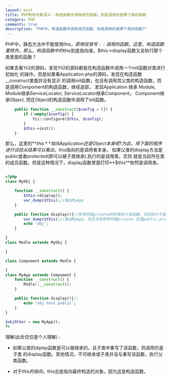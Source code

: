 ```yaml
---
layout: post
title: PHP面向对象深入--构造函数中调用成员函数，到底调用的是哪个类的函数
category: PHP
comments: true
description: "PHP中，构造函数中调用成员函数，到底调用的是哪个类的函数?"
---
```




PHP中，静态方法中不能使用$this，即用双冒号::调用的函数。这里，构造函数要除外，那么，
构造函数中的$this到底指向谁，$this->display函数又会执行那个类里面的函数？

如果去看Yii2的源码，发现Yii2的源码都是在构造函数中调用一个init函数对类进行初始化
的操作。但是如果看Application.php的源码，发现在构造函数\__construct里面并没有显示
的调用init函数，也没有调用其父类的构造函数，而是调用Compoment的构造函数，继续追踪，
发现Application 继承 Module, Module继承ServiceLocator, ServiceLocator继承Component，
Component继承Object, 而在Object的构造函数中调用了init函数。


```php
    public function __construct($config = []) {
        if (!empty($config)) {
            Yii::configure($this, $config);
        }
        $this->init();
    }
```

那么，这里的**$this**指向Application还是Object本身呢?为此，用下面的程序进行试验
从结果可以看出，$this指向的是调用者本身。
如果父类的display方法是public或者protected(即可以被子类继承),执行的是调用类，否则
就是当前所在类的成员函数。但是这种情况下，display函数里面打印**$this**依然是调用类。


```php

<?php
class MyObj {

    function __construct() {
        $this->display();
        var_dump($this);//输出MyApp
    }

    public function display(){//修饰符是private的时候执行该函数，否则执行子类函数
        var_dump($this);//输出MyApp，无论方法修饰符是private 还是public,protected
        echo 'obj';
    }

}
class Modle extends MyObj {

}

class Compoment extends Modle {

}
class MyApp extends Compoment {
    function __construct() {
        Modle::__construct();
    }

    public function display(){//
        echo 'obj test public';
    }
}

$objOther = new MyApp();
?>
```

理解(此处仅仅是个人理解) :

*   如果父类的diplay函数是可以被继承的，且子类中重写了该函数，则调用的是子类
的display函数。其他情况，不可继承或子类并没与重写该函数，执行父类函数。

*   对于$this的指向，$this总是指向最终构造的对象。因为这是构造函数。



